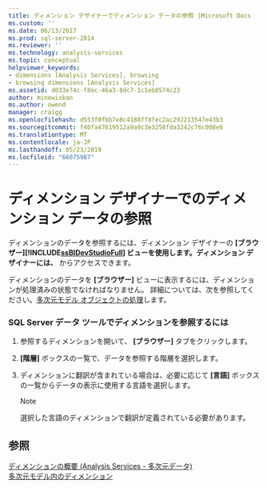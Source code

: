 ```yaml
---
title: ディメンション デザイナーでディメンション データの参照 |Microsoft Docs
ms.custom: ''
ms.date: 06/13/2017
ms.prod: sql-server-2014
ms.reviewer: ''
ms.technology: analysis-services
ms.topic: conceptual
helpviewer_keywords:
- dimensions [Analysis Services], browsing
- browsing dimensions [Analysis Services]
ms.assetid: d033e74c-f8ec-46a3-8dc7-1c1eb8574c23
author: minewiskan
ms.author: owend
manager: craigg
ms.openlocfilehash: d553f0fbb7e8c4188ff8fec2ac292213547e43b3
ms.sourcegitcommit: f40fa47619512a9a9c3e3258fda3242c76c008e6
ms.translationtype: MT
ms.contentlocale: ja-JP
ms.lasthandoff: 05/23/2019
ms.locfileid: "66075987"
---
```

# <a name="browse-dimension-data-in-dimension-designer"></a>ディメンション デザイナーでのディメンション データの参照
  ディメンションのデータを参照するには、ディメンション デザイナーの **[ブラウザー][!INCLUDE[ssBIDevStudioFull](../../includes/ssbidevstudiofull-md.md)] ビューを使用します。ディメンション デザイナーには、** からアクセスできます。  
  
 ディメンションのデータを **[ブラウザー]** ビューに表示するには、ディメンションが処理済みの状態でなければなりません。 詳細については、次を参照してください。[多次元モデル オブジェクトの処理](processing-a-multidimensional-model-analysis-services.md)します。  
  
### <a name="to-browse-a-dimension-in-sql-server-data-tools"></a>SQL Server データ ツールでディメンションを参照するには  
  
1.  参照するディメンションを開いて、 **[ブラウザー]** タブをクリックします。  
  
2.  **[階層]** ボックスの一覧で、データを参照する階層を選択します。  
  
3.  ディメンションに翻訳が含まれている場合は、必要に応じて **[言語]** ボックスの一覧からデータの表示に使用する言語を選択します。  
  
    > [!NOTE]  
    >  選択した言語のディメンションで翻訳が定義されている必要があります。  
  
## <a name="see-also"></a>参照  
 [ディメンションの概要 &#40;Analysis Services - 多次元データ&#41;](../multidimensional-models-olap-logical-dimension-objects/dimensions-analysis-services-multidimensional-data.md)   
 [多次元モデル内のディメンション](dimensions-in-multidimensional-models.md)  
  
  
